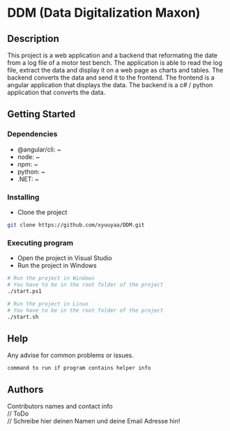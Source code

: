 # DDM (Data Digitalization Maxon)

## Description

This project is a web application and a backend that reformating the date from a log file of a motor test bench. The application is able to read the log file, extract the data and display it on a web page as charts and tables. The backend converts the data and send it to the frontend. The frontend is a angular application that displays the data. The backend is a c# / python application that converts the data.

## Getting Started

### Dependencies

* @angular/cli: ~
* node: ~
* npm: ~
* python: ~
* .NET: ~

### Installing

* Clone the project
```bash
git clone https://github.com/xyuuyaa/DDM.git
```

### Executing program

* Open the project in Visual Studio
* Run the project in Windows

```bash
# Run the project in Windows
# You have to be in the root folder of the project
./start.ps1
```

```bash
# Run the project in Linux
# You have to be in the root folder of the project
./start.sh
```

## Help

Any advise for common problems or issues.
```
command to run if program contains helper info
```

## Authors

Contributors names and contact info <br>
// ToDo <br>
// Schreibe hier deinen Namen und deine Email Adresse hin!

